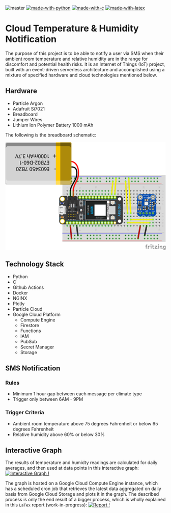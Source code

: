 ![master](https://github.com/lxiong1/cloud-temperature-humidity-system/workflows/master/badge.svg) [![made-with-python](https://img.shields.io/badge/Made%20with-Python-1f425f.svg)](https://www.python.org/) [![made-with-c](https://img.shields.io/badge/Made%20with-C-1f425f.svg)](https://en.cppreference.com/w/) [![made-with-latex](https://img.shields.io/badge/Made%20with-LaTeX-1f425f.svg)](https://www.latex-project.org/)

# Cloud Temperature & Humidity Notification

The purpose of this project is to be able to notify a user via SMS when their ambient room temperature and relative humidity are in the range for discomfort and potential health risks. It is an Internet of Things (IoT) project, built with an event-driven serverless architecture and accomplished using a mixture of specified hardware and cloud technologies mentioned below.

## Hardware
- Particle Argon
- Adafruit Si7021
- Breadboard
- Jumper Wires
- Lithium Ion Polymer Battery 1000 mAh

The following is the breadboard schematic:

![Breadboard Schematic](./latex/images/breadboard-schematic.png)

## Technology Stack
- Python
- C
- Github Actions
- Docker
- NGINX
- Plotly
- Particle Cloud
- Google Cloud Platform
    - Compute Engine
    - Firestore
    - Functions
    - IAM
    - PubSub
    - Secret Manager
    - Storage

## SMS Notification
### Rules
- Minimum 1 hour gap between each message per climate type
- Trigger only between 6AM - 9PM
### Trigger Criteria
- Ambient room temperature above 75 degrees Fahrenheit or below 65 degrees Fahrenheit
- Relative humidity above 60% or below 30%

## Interactive Graph
The results of temperature and humidty readings are calculated for daily averages, and then used at data points in this interactive graph: [![Interactive Graph !](https://img.shields.io/badge/Interactive%20Graph-1abc9c.svg)](http://35.238.110.48:8080)

The graph is hosted on a Google Cloud Compute Engine instance, which has a scheduled cron job that retrieves the latest data aggregated on daily basis from Google Cloud Storage and plots it in the graph. The described process is only the end result of a bigger process, which is wholly explained in this `LaTex` report (work-in-progress): [![Report !](https://img.shields.io/badge/Report-1abc9c.svg)](latex/cloud-temperature-humidity-system.pdf)
